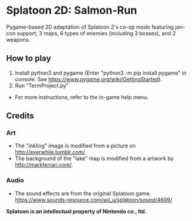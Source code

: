 # Splatoon 2D: Salmon-Run
Pygame-based 2D adaptation of Splatoon 2's co-op mode featuring jon-con support, 3 maps, 6 types of enemies (including 3 bosses), and 2 weapons.
## How to play
1. Install python3 and pygame (Enter "python3 -m pip install pygame" in console. See https://www.pygame.org/wiki/GettingStarted).
2. Run "TermProject.py"
* For more instructions, refer to the in-game help menu.
## Credits
### Art
* The "inkling" image is modified from a picture on http://everwhile.tumblr.com/.
* The background of the "lake" map is modified from a artwork by http://markferrari.com/.
### Audio
* The sound effects are from the original Splatoon game. https://www.sounds-resource.com/wii_u/splatoon/sound/4609/

**Splatoon is an intellectual property of Nintendo co., ltd.**
